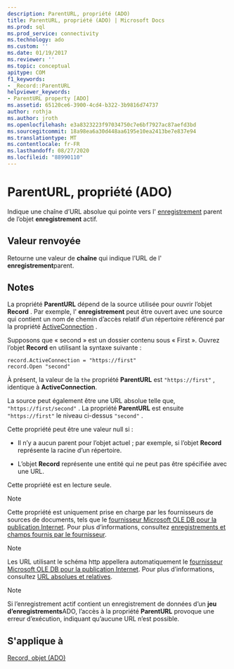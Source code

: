```yaml
---
description: ParentURL, propriété (ADO)
title: ParentURL, propriété (ADO) | Microsoft Docs
ms.prod: sql
ms.prod_service: connectivity
ms.technology: ado
ms.custom: ''
ms.date: 01/19/2017
ms.reviewer: ''
ms.topic: conceptual
apitype: COM
f1_keywords:
- _Record::ParentURL
helpviewer_keywords:
- ParentURL property [ADO]
ms.assetid: 65120ce6-3900-4cd4-b322-3b9816d74737
author: rothja
ms.author: jroth
ms.openlocfilehash: e3a8323223f97034750c7e6bf7927ac87aefd3bd
ms.sourcegitcommit: 18a98ea6a30d448aa6195e10ea2413be7e837e94
ms.translationtype: MT
ms.contentlocale: fr-FR
ms.lasthandoff: 08/27/2020
ms.locfileid: "88990110"
---
```

# <a name="parenturl-property-ado"></a>ParentURL, propriété (ADO)
Indique une chaîne d’URL absolue qui pointe vers l' [enregistrement](./record-object-ado.md) parent de l’objet **enregistrement** actif.  
  
## <a name="return-value"></a>Valeur renvoyée  
 Retourne une valeur de **chaîne** qui indique l’URL de l' **enregistrement**parent.  
  
## <a name="remarks"></a>Notes  
 La propriété **ParentURL** dépend de la source utilisée pour ouvrir l’objet **Record** . Par exemple, l' **enregistrement** peut être ouvert avec une source qui contient un nom de chemin d’accès relatif d’un répertoire référencé par la propriété [ActiveConnection](./activeconnection-property-ado.md) .  
  
 Supposons que « second » est un dossier contenu sous « First ». Ouvrez l’objet **Record** en utilisant la syntaxe suivante :  
  
```  
record.ActiveConnection = "https://first"  
record.Open "second"  
```  
  
 À présent, la valeur de la `the` propriété **ParentURL** est `"https://first"` , identique à **ActiveConnection**.  
  
 La source peut également être une URL absolue telle que, `"https://first/second"` . La propriété **ParentURL** est ensuite `"https://first"` le niveau ci-dessus `"second"` .  
  
 Cette propriété peut être une valeur null si :  
  
-   Il n’y a aucun parent pour l’objet actuel ; par exemple, si l’objet **Record** représente la racine d’un répertoire.  
  
-   L’objet **Record** représente une entité qui ne peut pas être spécifiée avec une URL.  
  
 Cette propriété est en lecture seule.  
  
> [!NOTE]
>  Cette propriété est uniquement prise en charge par les fournisseurs de sources de documents, tels que le [fournisseur Microsoft OLE DB pour la publication Internet](../../guide/appendixes/microsoft-ole-db-provider-for-internet-publishing.md). Pour plus d’informations, consultez [enregistrements et champs fournis par le fournisseur](../../guide/data/records-and-provider-supplied-fields.md).  
  
> [!NOTE]
>  Les URL utilisant le schéma http appellera automatiquement le [fournisseur Microsoft OLE DB pour la publication Internet](../../guide/appendixes/microsoft-ole-db-provider-for-internet-publishing.md). Pour plus d’informations, consultez [URL absolues et relatives](../../guide/data/absolute-and-relative-urls.md).  
  
> [!NOTE]
>  Si l’enregistrement actif contient un enregistrement de données d’un **jeu d’enregistrements**ADO, l’accès à la propriété **ParentURL** provoque une erreur d’exécution, indiquant qu’aucune URL n’est possible.  
  
## <a name="applies-to"></a>S'applique à  
 [Record, objet (ADO)](./record-object-ado.md)